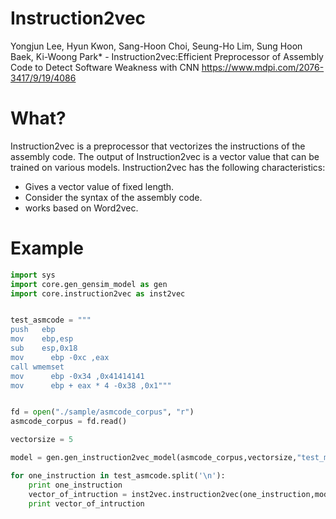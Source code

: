 # Instruction2vec
Yongjun Lee, Hyun Kwon, Sang-Hoon Choi, Seung-Ho Lim, Sung Hoon Baek, Ki-Woong Park* - Instruction2vec:Efficient Preprocessor of Assembly Code to Detect Software Weakness with CNN
https://www.mdpi.com/2076-3417/9/19/4086

# What?
Instruction2vec is a preprocessor that vectorizes the instructions of the assembly code. The output of Instruction2vec is a vector value that can be trained on various models. Instruction2vec has the following characteristics:
* Gives a vector value of fixed length.
* Consider the syntax of the assembly code.
* works based on Word2vec.

# Example
```python
import sys
import core.gen_gensim_model as gen
import core.instruction2vec as inst2vec


test_asmcode = """
push   ebp
mov    ebp,esp
sub    esp,0x18
mov      ebp -0xc ,eax
call wmemset
mov      ebp -0x34 ,0x41414141
mov      ebp + eax * 4 -0x38 ,0x1"""


fd = open("./sample/asmcode_corpus", "r")
asmcode_corpus = fd.read()

vectorsize = 5

model = gen.gen_instruction2vec_model(asmcode_corpus,vectorsize,"test_model")

for one_instruction in test_asmcode.split('\n'):
	print one_instruction
	vector_of_intruction = inst2vec.instruction2vec(one_instruction,model,vectorsize)
	print vector_of_intruction
```
